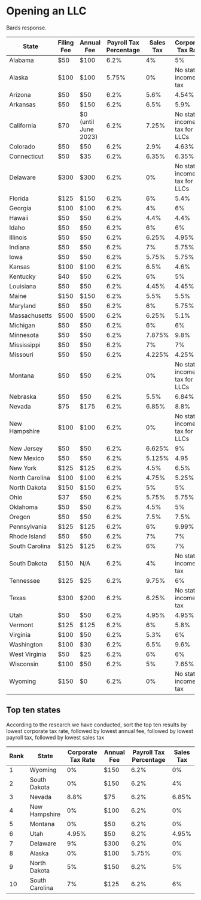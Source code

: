# Opening an LLC

Bards response.

| State | Filing Fee | Annual Fee | Payroll Tax Percentage | Sales Tax | Corporate Tax Rate |
|---|---|---|---|---|---|
| Alabama | $50 | $100 | 6.2% | 4% | 5% |
| Alaska | $100 | $100 | 5.75% | 0% | No state income tax |
| Arizona | $50 | $50 | 6.2% | 5.6% | 4.54% |
| Arkansas | $50 | $150 | 6.2% | 6.5% | 5.9% |
| California | $70 | $0 (until June 2023) | 6.2% | 7.25% | No state income tax for LLCs |
| Colorado | $50 | $50 | 6.2% | 2.9% | 4.63% |
| Connecticut | $50 | $35 | 6.2% | 6.35% | 6.35% |
| Delaware | $300 | $300 | 6.2% | 0% | No state income tax for LLCs |
| Florida | $125 | $150 | 6.2% | 6% | 5.4% |
| Georgia | $100 | $100 | 6.2% | 4% | 6% |
| Hawaii | $50 | $50 | 6.2% | 4.4% | 4.4% |
| Idaho | $50 | $50 | 6.2% | 6% | 6% |
| Illinois | $50 | $50 | 6.2% | 6.25% | 4.95% |
| Indiana | $50 | $50 | 6.2% | 7% | 5.75% |
| Iowa | $50 | $50 | 6.2% | 5.75% | 5.75% |
| Kansas | $100 | $100 | 6.2% | 6.5% | 4.6% |
| Kentucky | $40 | $50 | 6.2% | 6% | 5% |
| Louisiana | $50 | $50 | 6.2% | 4.45% | 4.45% |
| Maine | $150 | $150 | 6.2% | 5.5% | 5.5% |
| Maryland | $50 | $50 | 6.2% | 6% | 5.75% |
| Massachusetts | $500 | $500 | 6.2% | 6.25% | 5.1% |
| Michigan | $50 | $50 | 6.2% | 6% | 6% |
| Minnesota | $50 | $50 | 6.2% | 7.875% | 9.8% |
| Mississippi | $50 | $50 | 6.2% | 7% | 7% |
| Missouri | $50 | $50 | 6.2% | 4.225% | 4.25% |
| Montana | $50 | $50 | 6.2% | 0% | No state income tax for LLCs |
| Nebraska | $50 | $50 | 6.2% | 5.5% | 6.84% |
| Nevada | $75 | $175 | 6.2% | 6.85% | 8.8% |
| New Hampshire | $100 | $100 | 6.2% | 0% | No state income tax for LLCs |
| New Jersey | $50 | $50 | 6.2% | 6.625% | 9% |
| New Mexico | $50 | $50 | 6.2% | 5.125% | 4.95
| New York | $125 | $125 | 6.2% | 4.5% | 6.5% |
| North Carolina | $100 | $100 | 6.2% | 4.75% | 5.25% |
| North Dakota | $150 | $150 | 6.2% | 5% | 5% |
| Ohio | $37 | $50 | 6.2% | 5.75% | 5.75% |
| Oklahoma | $50 | $50 | 6.2% | 4.5% | 5% |
| Oregon | $50 | $50 | 6.2% | 7.5% | 7.5% |
| Pennsylvania | $125 | $125 | 6.2% | 6% | 9.99% |
| Rhode Island | $50 | $50 | 6.2% | 7% | 7% |
| South Carolina | $125 | $125 | 6.2% | 6% | 7% |
| South Dakota | $150 | N/A | 6.2% | 4% | No state income tax |
| Tennessee | $125 | $25 | 6.2% | 9.75% | 6% |
| Texas | $300 | $200 | 6.2% | 6.25% | No state income tax |
| Utah | $50 | $50 | 6.2% | 4.95% | 4.95% |
| Vermont | $125 | $125 | 6.2% | 6% | 5.8% |
| Virginia | $100 | $50 | 6.2% | 5.3% | 6% |
| Washington | $100 | $30 | 6.2% | 6.5% | 9.6% |
| West Virginia | $50 | $25 | 6.2% | 6% | 6% |
| Wisconsin | $100 | $50 | 6.2% | 5% | 7.65% |
| Wyoming | $150 | $0 | 6.2% | 0% | No state income tax |

## Top ten states

According to the research we have conducted, sort the top ten results by lowest corporate tax rate, followed by lowest annual fee, followed by lowest payroll tax, followed by lowest sales tax


| Rank | State | Corporate Tax Rate | Annual Fee | Payroll Tax Percentage | Sales Tax |
|---|---|---|---|---|---|
| 1 | Wyoming | 0% | $150 | 6.2% | 0% |
| 2 | South Dakota | 0% | $150 | 6.2% | 4% |
| 3 | Nevada | 8.8% | $75 | 6.2% | 6.85% |
| 4 | New Hampshire | 0% | $100 | 6.2% | 0% |
| 5 | Montana | 0% | $50 | 6.2% | 0% |
| 6| Utah | 4.95% | $50 | 6.2% | 4.95% |
| 7| Delaware | 9% | $300 | 6.2% | 0% |
| 8| Alaska | 0% | $100 | 5.75% | 0% |
| 9| North Dakota | 5% | $150 | 6.2% | 5% |
| 10| South Carolina | 7% | $125 | 6.2% | 6% |
